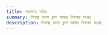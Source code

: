 ```yaml
---
title: শারাফাত করিম
summary: লিনাক্স বাংলা ব্লগে আমার নিবন্ধের সংগ্রহ
description: লিনাক্স বাংলা ব্লগে আমার নিবন্ধের সংগ্রহ
---
```

